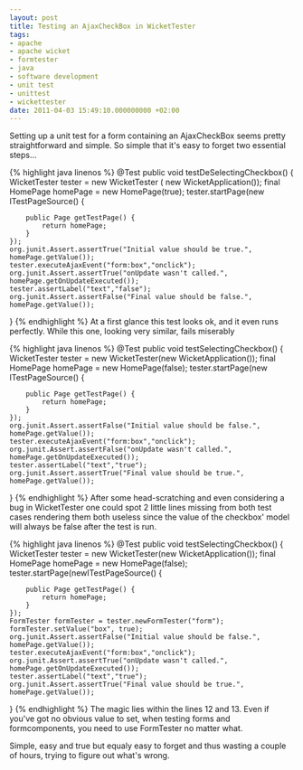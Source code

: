 ```yaml
---
layout: post
title: Testing an AjaxCheckBox in WicketTester
tags:
- apache
- apache wicket
- formtester
- java
- software development
- unit test
- unittest
- wickettester
date: 2011-04-03 15:49:10.000000000 +02:00
---
```

Setting up a unit test for a form containing an AjaxCheckBox seems pretty straightforward and simple. So simple that it's easy to forget two essential steps... 

{% highlight java linenos %} 
@Test
public void testDeSelectingCheckbox() {
    WicketTester tester = new WicketTester ( new WicketApplication());
    final HomePage homePage = new HomePage(true);
    tester.startPage(new ITestPageSource() {

        public Page getTestPage() {
            return homePage;
        }
    });
    org.junit.Assert.assertTrue("Initial value should be true.", homePage.getValue());
    tester.executeAjaxEvent("form:box","onclick");
    org.junit.Assert.assertTrue("onUpdate wasn't called.", homePage.getOnUpdateExecuted());
    tester.assertLabel("text","false");
    org.junit.Assert.assertFalse("Final value should be false.", homePage.getValue());
}
{% endhighlight %}
At a first glance this test looks ok, and it even runs perfectly. While this one, looking very similar, fails miserably

{% highlight java linenos %} 
@Test
public void testSelectingCheckbox() {
    WicketTester tester = new WicketTester(new WicketApplication());
    final HomePage homePage = new HomePage(false);
    tester.startPage(new ITestPageSource() {

        public Page getTestPage() {
            return homePage;
        }
    });
    org.junit.Assert.assertFalse("Initial value should be false.", homePage.getValue());
    tester.executeAjaxEvent("form:box","onclick");
    org.junit.Assert.assertFalse("onUpdate wasn't called.", homePage.getOnUpdateExecuted());
    tester.assertLabel("text","true");
    org.junit.Assert.assertTrue("Final value should be true.", homePage.getValue());
}
{% endhighlight %}
After some head-scratching and even considering a bug in WicketTester one could spot 2 little lines missing from both test cases rendering them both useless since the value of the checkbox' model will always be false after the test is run.

{% highlight java linenos %} 
@Test
public void testSelectingCheckbox() {
    WicketTester tester = new WicketTester(new WicketApplication());
    final HomePage homePage = new HomePage(false);
    tester.startPage(newITestPageSource() {

        public Page getTestPage() {
            return homePage;
        }
    });
    FormTester formTester = tester.newFormTester("form");
    formTester.setValue("box", true);
    org.junit.Assert.assertFalse("Initial value should be false.", homePage.getValue());
    tester.executeAjaxEvent("form:box","onclick");
    org.junit.Assert.assertTrue("onUpdate wasn't called.", homePage.getOnUpdateExecuted());
    tester.assertLabel("text","true");
    org.junit.Assert.assertTrue("Final value should be true.", homePage.getValue());
}
{% endhighlight %} 
The magic lies within the lines 12 and 13. Even if you've got no obvious value to set, when testing forms and formcomponents, you need to use FormTester no matter what.

<p>Simple, easy and true but equaly easy to forget and thus wasting a couple of hours, trying to figure out what's wrong.</p>
